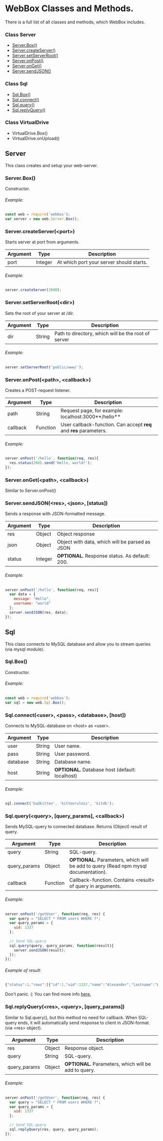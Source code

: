 # WebBox Classes and Methods.
There is a full list of all classes and methods, which WebBox includes.

### Class Server
  - [Server.Box()](#serverbox)
  - [Server.createServer()](#servercreateserverport)
  - [Server.setServerRoot()](#serversetserverrootdir)
  - [Server.onPost()](#serveronpostpath-callback)
  - [Server.onGet()](#serverongetpath-callback)
  - [Server.sendJSON()](#serversendjsonres-json-status)
  
### Class Sql
  - [Sql.Box()](#sqlbox)
  - [Sql.connect()](#sqlconnectuser-pass-database-host)
  - [Sql.query()](#sqlqueryquery-query_params-callback)
  - [Sql.replyQuery()](#sqlreplyqueryres-query-query_params)
  
### Class VirtualDrive
  - VirtualDrive.Box()
  - VirtualDrive.onUpload()

## Server
This class creates and setup your web-server.

### Server.Box()
Constructor.

###### Example:
```JavaScript
const web = require('webbox');
var server = new web.Server.Box();
```

### Server.createServer(\<port>)
Starts server at port from arguments.

| Argument | Type | Description |
| --- | --- | --- |
| port | Integer | At which port your server should starts. |

###### Example:
```JavaScript
server.createServer(3000);
```

### Server.setServerRoot(\<dir>)
Sets the root of your server at /dir.

| Argument | Type | Description |
| --- | --- | --- |
| dir | String | Path to directory, which will be the root of server |

###### Example:
```JavaScript
server.setServerRoot('public/www/');
```

### Server.onPost(\<path>, \<callback>)
Creates a POST-request listener.

| Argument | Type | Description |
| --- | --- | --- |
| path | String | Request page, for example: localhost:3000**/hello** |
| callback | Function | User callback-function. Can accept **req** and **res** parameters. |

###### Example:
```JavaScript
server.onPost('/hello', function(req, res){
  res.status(200).send('Hello, world!');
});
```

### Server.onGet(\<path>, \<callback>)
Similar to Server.onPost()

### Server.sendJSON(\<res>, \<json>, [status])
Sends a response with JSON-formatted message.

| Argument | Type | Description |
| --- | --- | --- |
| res | Object | Object response |
| json | Object | Object with data, which will be parsed as JSON |
| status | Integer | **OPTIONAL.** Response status. As default: 200. |

###### Example:
```JavaScript
server.onPost('/hello', function(req, res){
  var data = {
    message: "Hello",
    username: "world"
  };
  server.sendJSON(res, data);
});
```

## Sql
This class connects to MySQL database and allow you to stream queries (via mysql module).

### Sql.Box()
Constructor.

###### Example:
```JavaScript
const web = require('webbox');
var sql = new web.Sql.Box();
```

### Sql.connect(\<user>, \<pass>, \<database>, [host])
Connects to MySQL-database on \<host> as \<user>.

| Argument | Type | Description |
| --- | --- | --- |
| user | String | User name. |
| pass | String | User password. |
| database | String | Database name. |
| host | String | **OPTIONAL.** Database host (default: localhost) |

###### Example:
```JavaScript
sql.connect('badkitten', 'kittenrulezz', 'kitdb');
```

### Sql.query(\<query>, [query_params], \<callback>)
Sends MySQL-query to connected database.
Returns (Object) result of query.

| Argument | Type | Description |
| --- | --- | --- |
| query | String | SQL-query. |
| query_params | Object | **OPTIONAL.** Parameters, which will be add to query (Read npm mysql documentation). |
| callback | Function | Callback-function. Contains \<result> of query in arguments. |

###### Example:
```JavaScript
server.onPost('/getUser', function(req, res) {
  var query = "SELECT * FROM users WHERE ?";
  var query_params = {
    uid: 1337
  };
  
  // Send SQL-query
  sql.query(query, query_params, function(result){
    server.sendJSON(result);
  });
});
```

###### Example of result:
```JavaScript
{"status":1,"rows":[{"id":1,"uid":1337,"name":"Alexander","lastname":"Witness","age":20}],"fields":[{"catalog":"def","db":"webbed_test","table":"users","orgTable":"users","name":"id","orgName":"id","charsetNr":63,"length":2,"type":3,"flags":16899,"decimals":0,"zeroFill":false,"protocol41":true},{"catalog":"def","db":"webbed_test","table":"users","orgTable":"users","name":"uid","orgName":"uid","charsetNr":63,"length":6,"type":3,"flags":4097,"decimals":0,"zeroFill":false,"protocol41":true},{"catalog":"def","db":"webbed_test","table":"users","orgTable":"users","name":"name","orgName":"name","charsetNr":33,"length":66,"type":253,"flags":4097,"decimals":0,"zeroFill":false,"protocol41":true},{"catalog":"def","db":"webbed_test","table":"users","orgTable":"users","name":"lastname","orgName":"lastname","charsetNr":33,"length":66,"type":253,"flags":4097,"decimals":0,"zeroFill":false,"protocol41":true},{"catalog":"def","db":"webbed_test","table":"users","orgTable":"users","name":"age","orgName":"age","charsetNr":63,"length":2,"type":3,"flags":4097,"decimals":0,"zeroFill":false,"protocol41":true}]}
```
Don't panic. (: You can find more info [here.](https://github.com/mysqljs/mysql)

### Sql.replyQuery(\<res>, \<query>, [query_params])
Similar to Sql.query(), but this method no need for callback. When SQL-query ends, it will automatically send response to client in JSON-format. (via \<res> object).

| Argument | Type | Description |
| --- | --- | --- |
| res | Object | Response object. |
| query | String | SQL-query. |
| query_params | Object | **OPTIONAL.** Parameters, which will be add to query. |

###### Example:
```JavaScript
server.onPost('/getUser', function(req, res) {
  var query = "SELECT * FROM users WHERE ?";
  var query_params = {
    uid: 1337
  };
  
  // Send SQL-query
  sql.replyQuery(res, query, query_params);
});
```
